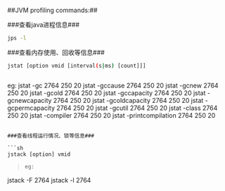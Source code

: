 ##JVM profiling commands:##

###查看java进程信息###
```sh
jps -l
```

###查看内存使用、回收等信息###
```sh
jstat [option vmid [interval(s|ms) [count]]]
```
> ```sh
eg:
jstat -gc 2764 250 20
jstat -gccause 2764 250 20
jstat -gcnew 2764 250 20
jstat -gcold 2764 250 20
jstat -gccapacity 2764 250 20
jstat -gcnewcapacity 2764 250 20
jstat -gcoldcapacity 2764 250 20
jstat -gcpermcapacity 2764 250 20
jstat -gcutil 2764 250 20
jstat -class 2764 250 20
jstat -compiler 2764 250 20
jstat -printcompilation 2764 250 20
```

###查看线程运行情况、锁等信息###

```sh
jstack [option] vmid
```
> ```sh
> eg:
jstack -F 2764
jstack -l 2764
```